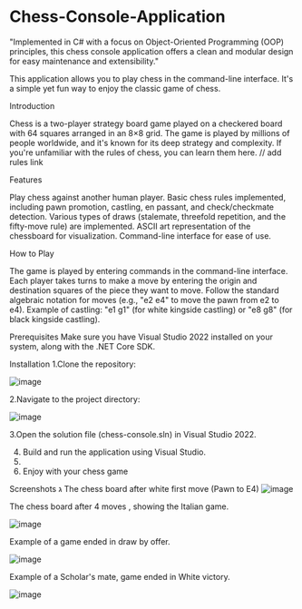 # Chess-Console-Application

"Implemented in C# with a focus on Object-Oriented Programming (OOP) principles, this chess console application offers a clean and modular design for easy maintenance and extensibility."

This application allows you to play chess in the command-line interface. It's a simple yet fun way to enjoy the classic game of chess.

Introduction

Chess is a two-player strategy board game played on a checkered board with 64 squares arranged in an 8×8 grid. The game is played by millions of people worldwide, and it's known for its deep strategy and complexity. If you're unfamiliar with the rules of chess, you can learn them here. // add rules link

Features

Play chess against another human player.
Basic chess rules implemented, including pawn promotion, castling, en passant, and check/checkmate detection.
Various types of draws (stalemate, threefold repetition, and the fifty-move rule) are implemented.
ASCII art representation of the chessboard for visualization.
Command-line interface for ease of use.






How to Play

The game is played by entering commands in the command-line interface.
Each player takes turns to make a move by entering the origin and destination squares of the piece they want to move.
Follow the standard algebraic notation for moves (e.g., "e2 e4" to move the pawn from e2 to e4).
Example of castling: "e1 g1" (for white kingside castling) or "e8 g8" (for black kingside castling).


Prerequisites
Make sure you have Visual Studio 2022 installed on your system, along with the .NET Core SDK.


Installation
1.Clone the repository:

![image](https://github.com/ayubix/Chess-Console-Application/assets/86429159/cbf3f76b-ce58-47de-8c26-599438a85c92)


2.Navigate to the project directory:

![image](https://github.com/ayubix/Chess-Console-Application/assets/86429159/7f8d70e9-2d22-4fc1-b124-00f8df0e1001)


3.Open the solution file (chess-console.sln) in Visual Studio 2022.

4. Build and run the application using Visual Studio.
5. 
6. Enjoy with your chess game



Screenshots
ג
The chess board after white first move (Pawn to E4)
![image](https://github.com/ayubix/Chess-Console-Application/assets/86429159/e3d6d083-856e-423e-b026-21a3279d738f)




The chess board after 4 moves , showing the Italian game.

![image](https://github.com/ayubix/Chess-Console-Application/assets/86429159/96d43c11-4a27-44b6-9fab-279b12ccda26)


Example of a game ended in draw by offer.

![image](https://github.com/ayubix/Chess-Console-Application/assets/86429159/4854d381-501e-4f59-b581-a3b8b4e9d98f)

Example of a Scholar's mate, game ended in White victory.

![image](https://github.com/ayubix/Chess-Console-Application/assets/86429159/6cb4d1b9-c036-4217-bf33-d7769a82e7b0)











